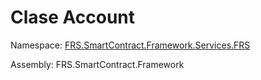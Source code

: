# Clase Account

Namespace: [FRS.SmartContract.Framework.Services.FRS](../FRS.md)

Assembly: FRS.SmartContract.Framework

